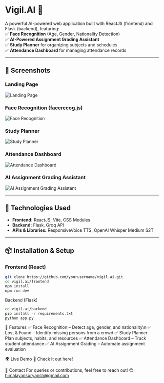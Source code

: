 # Vigil.AI 🚀  
A powerful AI-powered web application built with ReactJS (frontend) and Flask (backend), featuring:  
✅ **Face Recognition** (Age, Gender, Nationality Detection)  
✅ **AI-Powered Assignment Grading Assistant**  
✅ **Study Planner** for organizing subjects and schedules  
✅ **Attendance Dashboard** for managing attendance records  

---

## **📸 Screenshots**

### **Landing Page**
![Landing Page](screenshots/landing_page.png)

### **Face Recognition (facerecog.js)**
![Face Recognition](screenshots/face_recognition.png)

### **Study Planner**
![Study Planner](screenshots/study_planner.png)

### **Attendance Dashboard**
![Attendance Dashboard](screenshots/attendance_dashboard.png)

### **AI Assignment Grading Assistant**
![AI Assignment Grading Assistant](screenshots/assignment_grader.png)

---

## **🔧 Technologies Used**
- **Frontend:** ReactJS, Vite, CSS Modules  
- **Backend:** Flask, Groq API  
- **APIs & Libraries:** ResponsiveVoice TTS, OpenAI Whisper Medium S2T  

---

## **📦 Installation & Setup**
### **Frontend (React)**
```sh
git clone https://github.com/yourusername/vigil.ai.git
cd vigil.ai/frontend
npm install
npm run dev
```
Backend (Flask)
```sh
cd vigil.ai/backend
pip install -r requirements.txt
python app.py
```

📄 Features
✅ Face Recognition – Detect age, gender, and nationality\n
✅ Lost & Found – Identify missing persons from a crowd
✅ Study Planner – Plan subjects, habits, and resources
✅ Attendance Dashboard – Track student attendance
✅ AI Assignment Grading – Automate assignment evaluation

🌍 Live Demo
🔗 Check it out here!

📩 Contact
For queries or contributions, feel free to reach out! 😊
himalayansuryansh@gmail.com
